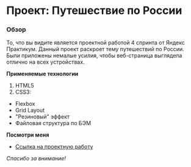 # Проект: Путешествие по России

### Обзор
То, что вы видите является проектной работой 4 спринта от Яндекс Практикум. Данный проект раскроет тему путешествий по России. Были приложены немалые усилия, чтобы веб-страница выглядела отлично на всех устройствах.

**Применяемые технологии**
1. HTML5
2. CSS3:
* Flexbox
* Grid Layout
* "Резиновый" эффект
* Файловая структура по БЭМ

**Посмотри меня**

* [Ссылка на проектную работу](https://juliakrasnova2008.github.io/russian-travel/)

*Спасибо за внимание!*

